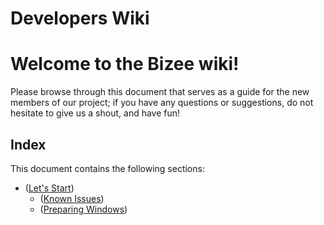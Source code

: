 # Developers Wiki

# **Welcome to the Bizee wiki!**

Please browse through this document that serves as a guide for the new members of our project; if you have any questions or suggestions, do not hesitate to give us a shout, and have fun!

  

## Index

This document contains the following sections:

  

*   ([Let's Start](https://github.com/JorgeECampos/TW-Portfolio/blob/main/Example/2_Onboarding-for-incfile.md))
    *    ([Known Issues](https://github.com/JorgeECampos/TW-Portfolio/blob/main/Example/4_Known%20Issues.md))
    *    ([Preparing Windows](https://github.com/JorgeECampos/TW-Portfolio/blob/main/Example/3_PrepWindows))

  